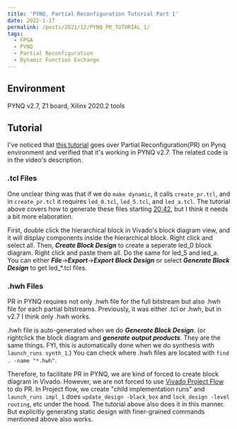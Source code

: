 ```yaml
---
title: 'PYNQ, Partial Reconfiguration Tutorial Part 1'
date: 2022-1-17
permalink: /posts/2021/12/PYNQ_PR_TUTORIAL_1/
tags:
  - FPGA
  - PYNQ
  - Partial Reconfiguration
  - Dynamic Function Exchange
---
```


## Environment
PYNQ v2.7, Z1 board, Xilinx 2020.2 tools 

## Tutorial
I've noticed that [this tutorial](https://youtu.be/sgjPbaguWCg)
goes over Partial Reconfiguration(PR) on Pynq environment and verified that it's working in PYNQ v2.7.
The related code is in the video's description.

### .tcl Files
One unclear thing was that if we do `make dynamic`, it calls `create_pr.tcl`, and in `create_pr.tcl`
it requires `led_0.tcl`, `led_5.tcl`, and `led_a.tcl`. The tutorial above covers how to generate
these files starting [20:42](https://youtu.be/sgjPbaguWCg?t=1242), but I think it needs a bit more elaboration.

First, double click the hierarchical block in Vivado's block diagram view, 
and it will display components inside the hierarchical block.
Right click and select all. Then, ***Create Block Design*** to create a seperate led_0 block diagram.
Right click and paste them all. Do the same for led_5 and led_a.
You can either ***File***&#8594;***Export***&#8594;***Export Block Design*** or
select ***Generate Block Design*** to get led_\*.tcl files.

### .hwh Files
PR in PYNQ requires not only .hwh file for the full bitstream but also .hwh file for each
partial bitstreams. Previously, it was either .tcl or .hwh, but in v2.7 I think only .hwh works.

.hwh file is auto-generated when we do ***Generate Block Design***.
(or rightclick the block diagram and ***generate output products***. They 
are the same things. FYI, this is automatically done when we do synthesis with `launch_runs synth_1`.)
You can check where .hwh files are located with `find . -name "*.hwh"`.

Therefore, to facilitate PR in PYNQ, we are kind of forced to create block diagram in Vivado.
However, we are not forced to use [Vivado Project Flow](https://www.xilinx.com/content/dam/xilinx/support/documentation/sw_manuals/xilinx2020_2/ug909-vivado-partial-reconfiguration.pdf#page=73)
to do PR. In Project flow, we create "child implementation runs" and `launch_runs impl_1` does
`update_design -black_box` and `lock_design -level routing`, etc under the hood.
The tutorial above also does it in this manner.
But explicitly generating static design with finer-grained commands mentioned above also works.
